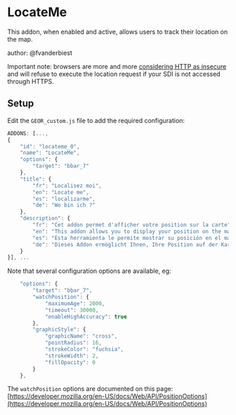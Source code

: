 # LocateMe

This addon, when enabled and active, allows users to track their location on the map.

author: @fvanderbiest

Important note: browsers are more and more [considering HTTP as insecure](https://sites.google.com/a/chromium.org/dev/Home/chromium-security/deprecating-powerful-features-on-insecure-origins) and will refuse to execute the location request if your SDI is not accessed through HTTPS.

## Setup

Edit the `GEOR_custom.js` file to add the required configuration:

```js
ADDONS: [...,
{
    "id": "locateme_0",
    "name": "LocateMe",
    "options": {
        "target": "bbar_7"
    },
    "title": {
        "fr": "Localisez moi",
        "en": "Locate me",
        "es": "localizarme",
        "de": "Wo bin ich ?"
    },
    "description": {
        "fr": "Cet addon permet d'afficher votre position sur la carte",
        "en": "This addon allows you to display your position on the map",
        "es": "Esta herramienta le permite mostrar su posición en el mapa",
        "de": "Dieses Addon ermöglicht Ihnen, Ihre Position auf der Karte angezeigt werden"
    }
}], ...
```

Note that several configuration options are available, eg:
```js
    "options": {
        "target": "bbar_7",
        "watchPosition": {
            "maximumAge": 2000,
            "timeout": 30000,
            "enableHighAccuracy": true
        },
        "graphicStyle": {
            "graphicName": "cross",
            "pointRadius": 16,
            "strokeColor": "fuchsia",
            "strokeWidth": 2,
            "fillOpacity": 0
        }
    },
```
The ```watchPosition``` options are documented on this page: [https://developer.mozilla.org/en-US/docs/Web/API/PositionOptions](https://developer.mozilla.org/en-US/docs/Web/API/PositionOptions)

